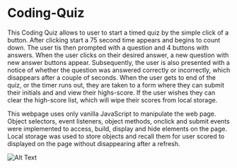 # Coding-Quiz

This Coding Quiz allows to user to start a timed quiz by the simple click of a button. After clicking start a 75 second time appears and begins to count down. The user tis then prompted with a question and 4 buttons with answers. When the user clicks on their desired answer, a new question with new answer buttons appear. Subsequently, the user is also presented with a notice of whether the question was answered correctly or incorrectly, which disappears after a couple of seconds. When the user gets to end of the quiz, or the timer runs out, they are taken to a form where they can submit their initials and and view their highs-score. If the user wishes they can clear the high-score list, which will wipe their scores from local storage.

This webpage uses only vanilla JavaScript to manipulate the web page. Object selectors, event listeners, object methods, onclick and submit events were implemented to access, build, display and hide elements on the page. Local storage was used to store objects and recall them for user scored to displayed on the page without disappearing after a refresh.

![Alt Text](images/quiz-fun-ben.gif)
